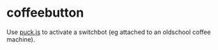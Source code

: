 # coffeebutton

Use [puck.js](https://www.espruino.com/Puck.js) to activate a switchbot (eg attached to an oldschool coffee machine).
